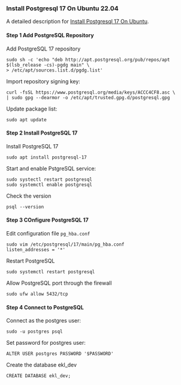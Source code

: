 ### Install Postgresql 17 On Ubuntu 22.04

A detailed description for [Install Postgresql 17 On Ubuntu](https://dev.to/johndotowl/postgresql-17-installation-on-ubuntu-2404-5bfi).

#### Step 1 Add PostgreSQL Repository
Add PostgreSQL 17 repository
```
sudo sh -c 'echo "deb http://apt.postgresql.org/pub/repos/apt $(lsb_release -cs)-pgdg main" \
> /etc/apt/sources.list.d/pgdg.list'
```

Import repository signing key:

```
curl -fsSL https://www.postgresql.org/media/keys/ACCC4CF8.asc \
| sudo gpg --dearmor -o /etc/apt/trusted.gpg.d/postgresql.gpg
```

Update package list:
```
sudo apt update
```

#### Step 2 Install PostgreSQL 17
Install PostgreSQL 17
```
sudo apt install postgresql-17
```

Start and enable PstgreSQL service:
```
sudo systectl restart postgresql
sudo systemctl enable postgresql
```

Check the version
```
psql --version
```

#### Step 3 COnfigure PostgreSQL 17
Edit configuration file `pg_hba.conf` 
```
sudo vim /etc/postgresql/17/main/pg_hba.conf
listen_addresses = '*'
```

Restart PostgreSQL
```
sudo systemctl restart postgresql
```

Allow PostgreSQL port through the firewall
```
sudo ufw allow 5432/tcp
```

#### Step 4 Connect to PostgreSQL
Connect as the postgres user:
```
sudo -u postgres psql
```

Set password for postgres user:
```
ALTER USER postgres PASSWORD '$PASSWORD'
```

Create the database ekl_dev
```
CREATE DATABASE ekl_dev;
```